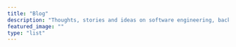 ```yaml
---
title: "Blog"
description: "Thoughts, stories and ideas on software engineering, backend systems, and technology."
featured_image: ""
type: "list"
---
```

